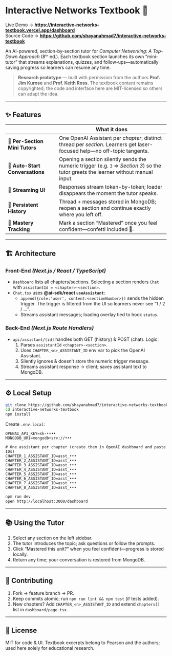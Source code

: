 # Interactive Networks Textbook 🚀

Live Demo → **https://interactive-networks-textbook.vercel.app/dashboard**  
Source Code → **https://github.com/shayanahmad7/interactive-networks-textbook**

An AI-powered, section-by-section tutor for _Computer Networking: A Top-Down Approach_ (8ᵗʰ ed.). Each textbook section launches its own “mini-tutor” that streams explanations, quizzes, and follow-ups—automatically saving progress so learners can resume any time.

> **Research prototype** — built with permission from the authors **Prof. Jim Kurose** and **Prof. Keith Ross**. The textbook content remains copyrighted; the code and interface here are MIT-licensed so others can adapt the idea.

---

## ✨ Features

|                                 | What it does                                                                                                                        |
| ------------------------------- | ----------------------------------------------------------------------------------------------------------------------------------- |
| 🔸 **Per-Section Mini Tutors**  | One OpenAI Assistant per _chapter_, distinct thread per _section_. Learners get laser-focused help—no off-topic tangents.           |
| 🔸 **Auto-Start Conversations** | Opening a section silently sends the numeric trigger (e.g. `3` ⇒ _Section 3_) so the tutor greets the learner without manual input. |
| 🔸 **Streaming UI**             | Responses stream token-by-token; loader disappears the moment the tutor speaks.                                                     |
| 🔸 **Persistent History**       | Thread + messages stored in MongoDB; reopen a section and continue exactly where you left off.                                      |
| 🔸 **Mastery Tracking**         | Mark a section “Mastered” once you feel confident—confetti included 🎉.                                                             |

---

## 🏗️ Architecture

### Front-End _(Next.js / React / TypeScript)_

- `Dashboard` lists all chapters/sections. Selecting a section renders `Chat` with `assistantId = <chapter>-<section>`.
- `Chat.tsx` uses **@ai-sdk/react `useAssistant`**:
  - `append({role:'user', content:<sectionNumber>})` sends the hidden trigger. The trigger is filtered from the UI so learners never see “1 / 2 / …”.
  - Streams assistant messages; loading overlay tied to hook `status`.

### Back-End _(Next.js Route Handlers)_

- `api/assistant/[id]` handles both GET (history) & POST (chat). Logic:
  1. Parses `assistantId` `<chapter>-<section>`.
  2. Uses `CHAPTER_<n>_ASSISTANT_ID` env var to pick the OpenAI Assistant.
  3. Silently ignores & doesn’t store the numeric trigger message.
  4. Streams assistant response → client; saves assistant text to MongoDB.

---

## ⚙️ Local Setup

```bash
git clone https://github.com/shayanahmad7/interactive-networks-textbook
cd interactive-networks-textbook
npm install
```

Create `.env.local`:

```env
OPENAI_API_KEY=sk-••••
MONGODB_URI=mongodb+srv://•••

# One assistant per chapter (create them in OpenAI dashboard and paste IDs)
CHAPTER_1_ASSISTANT_ID=asst_•••
CHAPTER_2_ASSISTANT_ID=asst_•••
CHAPTER_3_ASSISTANT_ID=asst_•••
CHAPTER_4_ASSISTANT_ID=asst_•••
CHAPTER_5_ASSISTANT_ID=asst_•••
CHAPTER_6_ASSISTANT_ID=asst_•••
CHAPTER_7_ASSISTANT_ID=asst_•••
CHAPTER_8_ASSISTANT_ID=asst_•••
```

```bash
npm run dev
open http://localhost:3000/dashboard
```

---

## 📚 Using the Tutor

1. Select any section on the left sidebar.
2. The tutor introduces the topic; ask questions or follow the prompts.
3. Click “Mastered this unit?” when you feel confident—progress is stored locally.
4. Return any time; your conversation is restored from MongoDB.

---

## 🤝 Contributing

1. Fork → feature branch → PR.
2. Keep commits atomic; run `npm run lint && npm test` (if tests added).
3. New chapters? Add `CHAPTER_<n>_ASSISTANT_ID` and extend `chapters[]` list in `dashboard/page.tsx`.

---

## 📝 License

MIT for code & UI. Textbook excerpts belong to Pearson and the authors; used here solely for educational research.

